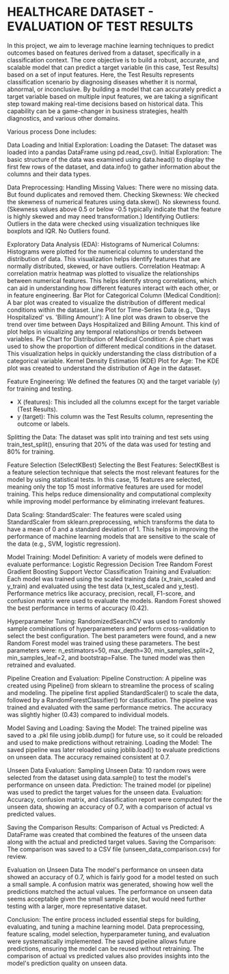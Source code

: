 # HEALTHCARE DATASET - EVALUATION OF TEST RESULTS 

In this project, we aim to leverage machine learning techniques to predict outcomes based on features derived from a dataset, specifically in a classification context. The core objective is to build a robust, accurate, and scalable model that can predict a target variable (in this case, Test Results) based on a set of input features. Here, the Test Results represents classification scenario by  diagnosing diseases whether it is normal, abnormal, or inconclusive.
By building a model that can accurately predict a target variable based on multiple input features, we are taking a significant step toward making real-time decisions based on historical data. This capability can be a game-changer in business strategies, health diagnostics, and various other domains.

Various process Done includes: 

Data Loading and Initial Exploration:
Loading the Dataset: The dataset was loaded into a pandas DataFrame using pd.read_csv().
Initial Exploration: The basic structure of the data was examined using data.head() to display the first few rows of the dataset, and data.info() to gather information about the columns and their data types.

Data Preprocessing:
Handling Missing Values: There were no missing data. But found duplicates and removed them.
Checking Skewness: We checked the skewness of numerical features using data.skew(). No skewness found.
(Skewness values above 0.5 or below -0.5 typically indicate that the feature is highly skewed and may need transformation.)
Identifying Outliers:
Outliers in the data were checked using visualization techniques like boxplots and IQR. No Outliers found.

Exploratory Data Analysis (EDA):
Histograms of Numerical Columns: Histograms were plotted for the numerical columns to understand the distribution of data. This visualization helps identify features that are normally distributed, skewed, or have outliers.
Correlation Heatmap: A correlation matrix heatmap was plotted to visualize the relationships between numerical features. This helps identify strong correlations, which can aid in understanding how different features interact with each other, or in feature engineering.
Bar Plot for Categorical Column (Medical Condition): A bar plot was created to visualize the distribution of different medical conditions within the dataset.
Line Plot for Time-Series Data (e.g., 'Days Hospitalized' vs. 'Billing Amount'): A line plot was drawn to observe the trend over time between Days Hospitalized and Billing Amount. This kind of plot helps in visualizing any temporal relationships or trends between variables.
Pie Chart for Distribution of Medical Condition: A pie chart was used to show the proportion of different medical conditions in the dataset. This visualization helps in quickly understanding the class distribution of a categorical variable.
Kernel Density Estimation (KDE) Plot for Age: The KDE plot was created to understand the distribution of Age in the dataset. 

Feature Engineering:
We defined the features (X) and the target variable (y) for training and testing.
- X (features): This included all the columns except for the target variable (Test Results).
- y (target): This column was the Test Results column, representing the outcome or labels.

Splitting the Data: 
The dataset was split into training and test sets using train_test_split(), ensuring that 20% of the data was used for testing and 80% for training.

Feature Selection (SelectKBest)
Selecting the Best Features: SelectKBest is a feature selection technique that selects the most relevant features for the model by using statistical tests. In this case, 15 features are selected, meaning only the top 15 most informative features are used for model training. This helps reduce dimensionality and computational complexity while improving model performance by eliminating irrelevant features.

Data Scaling:
StandardScaler: The features were scaled using StandardScaler from sklearn.preprocessing, which transforms the data to have a mean of 0 and a standard deviation of 1. This helps in improving the performance of machine learning models that are sensitive to the scale of the data (e.g., SVM, logistic regression).

Model Training:
Model Definition: A variety of models were defined to evaluate performance:
Logistic Regression
Decision Tree
Random Forest
Gradient Boosting
Support Vector Classification
Training and Evaluation: Each model was trained using the scaled training data (x_train_scaled and y_train) and evaluated using the test data (x_test_scaled and y_test).
Performance metrics like accuracy, precision, recall, F1-score, and confusion matrix were used to evaluate the models.
Random Forest showed the best performance in terms of accuracy (0.42).

Hyperparameter Tuning:
RandomizedSearchCV was used to randomly sample combinations of hyperparameters and perform cross-validation to select the best configuration. The best parameters were found, and a new Random Forest model was trained using these parameters.
The best parameters were: n_estimators=50, max_depth=30, min_samples_split=2, min_samples_leaf=2, and bootstrap=False.
The tuned model was then retrained and evaluated.

Pipeline Creation and Evaluation:
Pipeline Construction: A pipeline was created using Pipeline() from sklearn to streamline the process of scaling and modeling.
The pipeline first applied StandardScaler() to scale the data, followed by a RandomForestClassifier() for classification.
The pipeline was trained and evaluated with the same performance metrics. The accuracy was slightly higher (0.43) compared to individual models.

Model Saving and Loading:
Saving the Model: The trained pipeline was saved to a .pkl file using joblib.dump() for future use, so it could be reloaded and used to make predictions without retraining.
Loading the Model: The saved pipeline was later reloaded using joblib.load() to evaluate predictions on unseen data. The accuracy remained consistent at 0.7.

Unseen Data Evaluation:
Sampling Unseen Data: 10 random rows were selected from the dataset using data.sample() to test the model's performance on unseen data.
Prediction: The trained model (or pipeline) was used to predict the target values for the unseen data.
Evaluation: Accuracy, confusion matrix, and classification report were computed for the unseen data, showing an accuracy of 0.7, with a comparison of actual vs predicted values.

Saving the Comparison Results:
Comparison of Actual vs Predicted: A DataFrame was created that combined the features of the unseen data along with the actual and predicted target values.
Saving the Comparison: The comparison was saved to a CSV file (unseen_data_comparison.csv) for review.

Evaluation on Unseen Data
The model's performance on unseen data showed an accuracy of 0.7, which is fairly good for a model tested on such a small sample. A confusion matrix was generated, showing how well the predictions matched the actual values. The performance on unseen data seems acceptable given the small sample size, but would need further testing with a larger, more representative dataset.

Conclusion:
The entire process included essential steps for building, evaluating, and tuning a machine learning model. Data preprocessing, feature scaling, model selection, hyperparameter tuning, and evaluation were systematically implemented. The saved pipeline allows future predictions, ensuring the model can be reused without retraining. The comparison of actual vs predicted values also provides insights into the model's prediction quality on unseen data.
